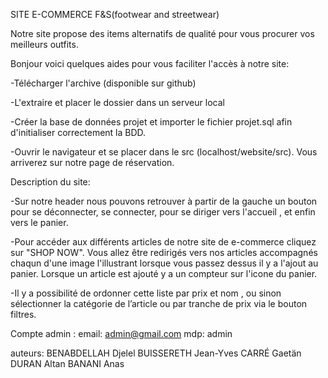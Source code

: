 SITE E-COMMERCE F&S(footwear and streetwear)

Notre site propose des items alternatifs de qualité pour vous procurer vos meilleurs outfits.

Bonjour voici quelques aides pour vous faciliter l'accès à notre site:

-Télécharger l'archive (disponible sur github)

-L'extraire et placer le dossier dans un serveur local

-Créer la base de données projet et importer le fichier projet.sql afin d'initialiser correctement la BDD.

-Ouvrir le navigateur et se placer dans le src (localhost/website/src). Vous arriverez sur notre page de réservation.

Description du site:

-Sur notre header nous pouvons retrouver à partir de la gauche un bouton pour se déconnecter, se connecter, pour se diriger vers l'accueil , et enfin vers le panier.

-Pour accéder aux différents articles de notre site de e-commerce cliquez sur "SHOP NOW". Vous allez être redirigés vers nos articles accompagnés chaqun d'une image l'illustrant lorsque vous passez dessus il y a l'ajout au panier. Lorsque un article est ajouté y a un compteur sur l'icone du panier.

-Il y a possibilité de ordonner cette liste par prix et nom , ou sinon sélectionner la catégorie de l’article ou par tranche de prix via le bouton filtres.






















Compte admin :
    email: admin@gmail.com
    mdp: admin
    


auteurs:
BENABDELLAH Djelel
BUISSERETH Jean-Yves
CARRÉ Gaetän
DURAN Altan
BANANI Anas
